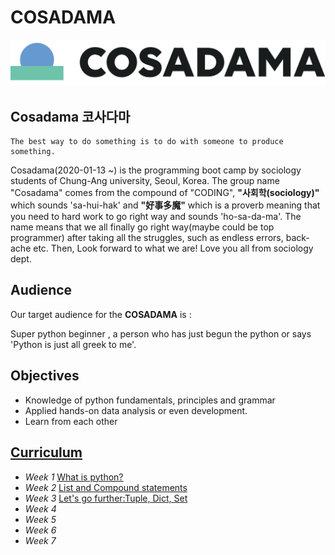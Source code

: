 # COSADAMA



![cosadama](./COSADAMA_LOGO(300).png)

## __Cosadama 코사다마__

``` 
The best way to do something is to do with someone to produce something.
```

Cosadama(2020-01-13 ~) is the programming boot camp by sociology students of Chung-Ang university, Seoul, Korea. The group name "Cosadama" comes from the compound of  "CODING", __"사회학(sociology)"__ which sounds 'sa-hui-hak' and **"好事多魔"** which is a proverb meaning that you need to hard work to go right way and sounds 'ho-sa-da-ma'. The name means that we all finally go right way(maybe could be top programmer) after taking all the struggles, such as endless errors, back-ache etc. Then, Look forward to what we are! Love you all from sociology dept. 

## __Audience__

Our target audience for the __COSADAMA__ is : 

Super python beginner , a person who has just begun the python or says 'Python is just all greek to me'.

## __Objectives__

* Knowledge of python fundamentals, principles and grammar
* Applied hands-on data analysis or even development.
* Learn from each other

## __[Curriculum](/코사다마_파이썬기초문법스터디_커리큘럼.pdf)__

* *Week 1* [What is python?](/week1/코사다마_스터디_1주차_0113.pdf)
* *Week 2* [List and Compound statements](/week2/코사다마_스터디_2주차_0120.pdf)
* *Week 3* [Let's go further:Tuple, Dict, Set](/week3/코사다마_스터디_3주차_0127.pdf)
* *Week 4*
* *Week 5*
* *Week 6*
* *Week 7*



